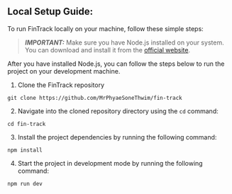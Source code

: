 ## Local Setup Guide:

To run FinTrack locally on your machine, follow these simple steps:

> **_IMPORTANT:_**
> Make sure you have Node.js installed on your system. You can download and install it from the [official website](https://nodejs.org/en).

After you have installed Node.js, you can follow the steps below to run the project on your development machine.

1. Clone the FinTrack repository

```
git clone https://github.com/MrPhyaeSoneThwim/fin-track
```

2. Navigate into the cloned repository directory using the `cd` command:

```
cd fin-track
```

3. Install the project dependencies by running the following command:

```
npm install
```

4. Start the project in development mode by running the following command:

```
npm run dev
```
